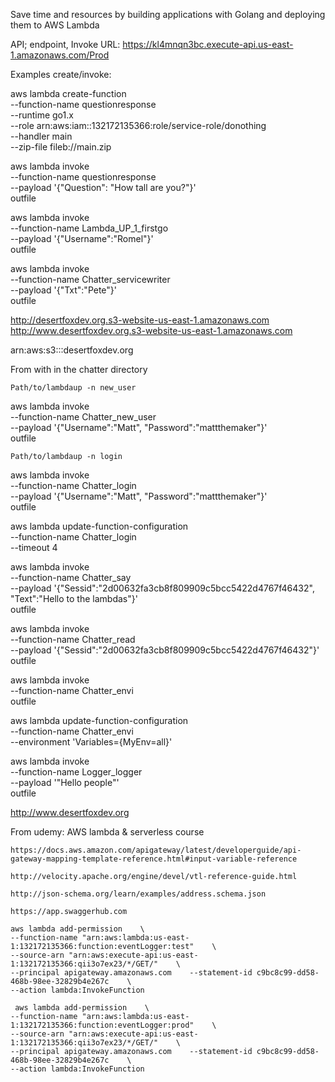 Save time and resources by building applications with Golang and deploying them to AWS Lambda

API; endpoint, Invoke URL: https://kl4mnqn3bc.execute-api.us-east-1.amazonaws.com/Prod

Examples create/invoke:

aws lambda create-function \
--function-name questionresponse \
--runtime go1.x \
--role arn:aws:iam::132172135366:role/service-role/donothing \
--handler main \
--zip-file fileb://main.zip

aws lambda invoke \
--function-name questionresponse \
--payload '{"Question": "How tall are you?"}' \
outfile


aws lambda invoke \
--function-name Lambda_UP_1_firstgo \
--payload '{"Username":"Romel"}' \
outfile

aws lambda invoke \
--function-name Chatter_servicewriter \
--payload '{"Txt":"Pete"}' \
outfile

http://desertfoxdev.org.s3-website-us-east-1.amazonaws.com
http://www.desertfoxdev.org.s3-website-us-east-1.amazonaws.com

arn:aws:s3:::desertfoxdev.org



From with in the chatter directory
    
    Path/to/lambdaup -n new_user

aws lambda invoke \
--function-name Chatter_new_user \
--payload '{"Username":"Matt", "Password":"mattthemaker"}' \
outfile


    Path/to/lambdaup -n login

aws lambda invoke \
--function-name Chatter_login \
--payload '{"Username":"Matt", "Password":"mattthemaker"}' \
outfile

aws lambda update-function-configuration \
--function-name  Chatter_login \
--timeout 4


aws lambda invoke \
--function-name Chatter_say \
--payload '{"Sessid":"2d00632fa3cb8f809909c5bcc5422d4767f46432", "Text":"Hello to the lambdas"}' \
outfile

aws lambda invoke \
--function-name Chatter_read \
--payload '{"Sessid":"2d00632fa3cb8f809909c5bcc5422d4767f46432"}' \
outfile


aws lambda invoke \
--function-name Chatter_envi \
outfile

aws lambda update-function-configuration \
--function-name Chatter_envi \
--environment 'Variables={MyEnv=all}'

aws lambda invoke \
--function-name Logger_logger \
--payload '"Hello people"' \
outfile

http://www.desertfoxdev.org


From udemy:  AWS lambda & serverless course

    https://docs.aws.amazon.com/apigateway/latest/developerguide/api-gateway-mapping-template-reference.html#input-variable-reference

    http://velocity.apache.org/engine/devel/vtl-reference-guide.html

    http://json-schema.org/learn/examples/address.schema.json

    https://app.swaggerhub.com

    aws lambda add-permission    \
    --function-name "arn:aws:lambda:us-east-1:132172135366:function:eventLogger:test"    \
    --source-arn "arn:aws:execute-api:us-east-1:132172135366:qii3o7ex23/*/GET/"    \
    --principal apigateway.amazonaws.com    --statement-id c9bc8c99-dd58-468b-98ee-32829b4e267c    \
    --action lambda:InvokeFunction

     aws lambda add-permission    \
    --function-name "arn:aws:lambda:us-east-1:132172135366:function:eventLogger:prod"    \
    --source-arn "arn:aws:execute-api:us-east-1:132172135366:qii3o7ex23/*/GET/"    \
    --principal apigateway.amazonaws.com    --statement-id c9bc8c99-dd58-468b-98ee-32829b4e267c    \
    --action lambda:InvokeFunction